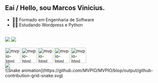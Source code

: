 ## Eai / Hello, sou Marcos Vinicius.

* 👨‍🎓 Formado em Engenharia de Software
* 🕵️‍♀️ Estudando Wordpress e Python
<br>
<div>
<img src="https://github-readme-stats.vercel.app/api?username=MVPIO&show_icons=true&theme=gradient&locale=pt-br&border_radius=30px&title_color=000000&bg_color=F5FFFA&icon_color=006400&border_color=000000&text_color=8B0000"/>
<img src="https://github-readme-stats.vercel.app/api/top-langs/?username=MVPIO&layout=compact&border_radius=30px&locale=pt-br&title_color=000000&bg_color=F5FFFA&border_color=000000"/>
</div>
<div style="display: inline-block"><br>
<img align="center" alt="mvpio-html" height="50" width="50" src="https://cdn.jsdelivr.net/gh/devicons/devicon/icons/html5/html5-original.svg"/>
<img align="center" alt="mvpio-html" height="50" width="50" src="https://cdn.jsdelivr.net/gh/devicons/devicon/icons/python/python-original.svg"/>
<img align="center" alt="mvpio-html" height="50" width="50" src="https://cdn.jsdelivr.net/gh/devicons/devicon/icons/css3/css3-original.svg"/>
<img align="center" alt="mvpio-html" height="50" width="50" src="https://cdn.jsdelivr.net/gh/devicons/devicon/icons/c/c-original.svg"/>
<img align="center" alt="mvpio-html" height="50" width="50" src="https://cdn.jsdelivr.net/gh/devicons/devicon/icons/javascript/javascript-original.svg"/>
</div>
<br>
<div>
  <a href="https://www.linkedin.com/in/marcosviniciuspinheiro/" target="_blank">
  <img src="https://img.shields.io/badge/LinkedIn-0077B5?style=for-the-badge&logo=linkedin&logoColor=white" target="_blank"/>
  </a>
</div>
![Snake animation](https://github.com/MVPIO/MVPIO/blop/output/github-contribution-grid-snake.svg)
